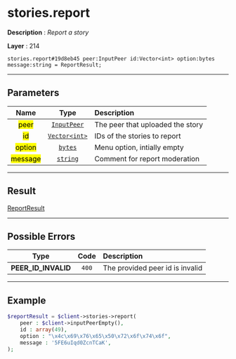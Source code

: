 # stories.report

**Description** : *Report a story*

**Layer** : 214

```tl
stories.report#19d8eb45 peer:InputPeer id:Vector<int> option:bytes message:string = ReportResult;
```

---

## Parameters

| Name | Type | Description |
| :---: | :---: | :--- |
| <mark>peer</mark> | [`InputPeer`](type/InputPeer) | The peer that uploaded the story |
| <mark>id</mark> | [`Vector<int>`](type/int) | IDs of the stories to report |
| <mark>option</mark> | [`bytes`](type/bytes) | Menu option, intially empty |
| <mark>message</mark> | [`string`](type/string) | Comment for report moderation |

---

## Result

[ReportResult](type/ReportResult)

---

## Possible Errors

| Type | Code | Description |
| :---: | :---: | :--- |
| **PEER_ID_INVALID** | `400` | The provided peer id is invalid |

---

## Example

```php
$reportResult = $client->stories->report(
	peer : $client->inputPeerEmpty(),
	id : array(49),
	option : "\x4c\x69\x76\x65\x50\x72\x6f\x74\x6f",
	message : '5FE6uIqd0ZcnTCaK',
);
```